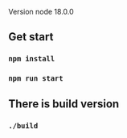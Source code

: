Version node 18.0.0

## Get start

### `npm install`
### `npm run start`

## There is build version

### `./build`
